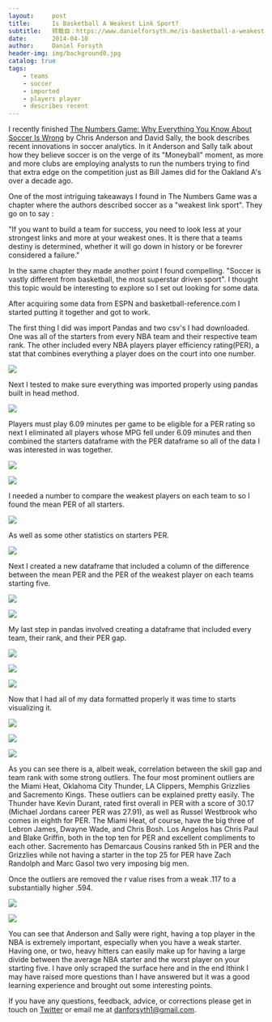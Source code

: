 ```yaml
---
layout:     post
title:      Is Basketball A Weakest Link Sport?
subtitle:   转载自：https://www.danielforsyth.me/is-basketball-a-weakest-link-sport/
date:       2014-04-10
author:     Daniel Forsyth
header-img: img/background0.jpg
catalog: true
tags:
    - teams
    - soccer
    - imported
    - players player
    - describes recent
---
```


I recently finished [The Numbers Game: Why Everything You Know About Soccer Is Wrong](http://www.amazon.com/s/ref=nb_sb_noss?url=search-alias%3Daps&field-keywords=the%20numebrs%20game) by Chris Anderson and David Sally, the book describes recent innovations in soccer analytics. In it Anderson and Sally talk about how they believe soccer is on the verge of its "Moneyball" moment, as more and more clubs are employing analysts to run the numbers trying to find that extra edge on the competition just as Bill James did for the Oakland A's over a decade ago.

One of the most intriguing takeaways I found in The Numbers Game was a chapter where the authors described soccer as a "weakest link sport". They go on to say : 

> 
"If you want to build a team for success, you need to look less at your strongest links and more at your weakest ones. It is there that a teams destiny is determined, whether it will go down in history or be forevrer considered a failure."


In the same chapter they made another point I found compelling. "Soccer is vastly different from basketball, the most superstar driven sport". I thought this topic would be interesting to explore so I set out looking for some data.

After acquiring some data from ESPN and basketball-reference.com I started putting it together and got to work.

The first thing I did was import Pandas and two csv's I had downloaded. One was all of the starters from every NBA team and their respective team rank. The other included every NBA players player efficiency rating(PER), a stat that combines everything a player does on the court into one number. 

![](https://www.danielforsyth.me/content/images/2014/Apr/Screen-Shot-2014-04-08-at-4-32-17-PM.png)


Next I tested to make sure everything was imported properly using pandas built in head method.

![](https://www.danielforsyth.me/content/images/2014/Apr/Screen-Shot-2014-04-08-at-4-33-40-PM.png)


Players must play 6.09 minutes per game to be eligible for a PER rating so next I eliminated all players whose MPG fell under 6.09 minutes and then combined the starters dataframe with the PER dataframe so all of the data I was interested in was together.

![](https://www.danielforsyth.me/content/images/2014/Apr/Screen-Shot-2014-04-08-at-4-37-23-PM.png)

![](https://www.danielforsyth.me/content/images/2014/Apr/Screen-Shot-2014-04-08-at-4-38-24-PM-1.png)


I needed a number to compare the weakest players on each team to so I found the mean PER of all starters.

![](https://www.danielforsyth.me/content/images/2014/Apr/Screen-Shot-2014-04-08-at-4-41-13-PM.png)


As well as some other statistics on starters PER.

![](https://www.danielforsyth.me/content/images/2014/Apr/Screen-Shot-2014-04-08-at-4-41-58-PM.png)


Next I created a new dataframe that included a column of the difference between the mean PER and the PER of the weakest player on each teams starting five.

![](https://www.danielforsyth.me/content/images/2014/Apr/Screen-Shot-2014-04-08-at-4-42-53-PM.png)

![](https://www.danielforsyth.me/content/images/2014/Apr/Screen-Shot-2014-04-08-at-4-44-10-PM.png)


My last step in pandas involved creating a dataframe that included every team, their rank, and their PER gap.

![](https://www.danielforsyth.me/content/images/2014/Apr/Screen-Shot-2014-04-08-at-4-47-22-PM.png)


![](https://www.danielforsyth.me/content/images/2014/Apr/Screen-Shot-2014-04-08-at-4-48-02-PM.png)

![](https://www.danielforsyth.me/content/images/2014/Apr/Screen-Shot-2014-04-08-at-4-48-47-PM.png)


Now that I had all of my data formatted properly it was time to starts visualizing it. 

![](https://www.danielforsyth.me/content/images/2014/Apr/Screen-Shot-2014-04-08-at-4-51-16-PM.png)


![](https://www.danielforsyth.me/content/images/2014/Apr/skillgap.jpg)

![](https://www.danielforsyth.me/content/images/2014/Apr/Screen-Shot-2014-04-10-at-2-31-59-PM.png)


As you can see there is a, albeit weak, correlation between the skill gap and team rank with some strong outliers. The four most prominent outliers are the Miami Heat, Oklahoma City Thunder, LA Clippers, Memphis Grizzlies and Sacremento Kings. These outliers can be explained pretty easily. The Thunder have Kevin Durant, rated first overall in PER with a score of 30.17 (Michael Jordans career PER was 27.91), as well as Russel Westbrook who comes in eighth for PER. The Miami Heat, of course, have the big three of Lebron James, Dwayne Wade, and Chris Bosh. Los Angelos has Chris Paul and Blake Griffin, both in the top ten for PER and excellent compliments to each other. Sacremento has Demarcaus Cousins ranked 5th in PER and the Grizzlies while not having a starter in the top 25 for PER have Zach Randolph and Marc Gasol two very imposing big men. 

Once the outliers are removed the r value rises from a weak .117 to a substantially higher .594.

![](https://www.danielforsyth.me/content/images/2014/Apr/Screen-Shot-2014-04-10-at-2-28-33-PM.png)


![](https://www.danielforsyth.me/content/images/2014/Apr/skillgap2.jpg)


You can see that Anderson and Sally were right, having a top player in the NBA is extremely important, especially when you have a weak starter. Having one, or two, heavy hitters can easily make up for having a large divide between the average NBA starter and the worst player on your starting five. I have only scraped the surface here and in the end Ithink I may have raised more questions than I have answered but it was a good learning experience and brought out some interesting points.

If you have any questions, feedback, advice, or corrections please get in touch on [Twitter](https://twitter.com/Daniel_Forsyth1) or email me at danforsyth1@gmail.com.
